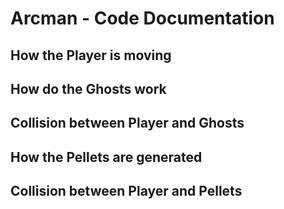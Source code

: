 # Arcman - Code Documentation

## How the Player is moving

## How do the Ghosts work

## Collision between Player and Ghosts

## How the Pellets are generated

## Collision between Player and Pellets
